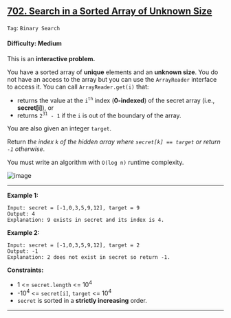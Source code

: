 ## [702. Search in a Sorted Array of Unknown Size](https://leetcode.com/problems/search-in-a-sorted-array-of-unknown-size)

```Tag```: ```Binary Search```

#### Difficulty: Medium

This is an __interactive problem.__

You have a sorted array of __unique__ elements and an __unknown size__. You do not have an access to the array but you can use the ```ArrayReader``` interface to access it. You can call ```ArrayReader.get(i)``` that:

- returns the value at the ```i```<sup>```th```</sup> index (__0-indexed__) of the secret array (i.e., __secret[i]__), or
- returns ```2```<sup>```31```</sup>``` - 1``` if the ```i``` is out of the boundary of the array.

You are also given an integer ```target```.

Return _the index ```k``` of the hidden array where ```secret[k] == target``` or return ```-1``` otherwise_.

You must write an algorithm with ```O(log n)``` runtime complexity.

![image](https://user-images.githubusercontent.com/35042430/230826162-cb7d2f90-f1b3-482c-81d4-315bf8fbdef7.png)

---

__Example 1:__
```
Input: secret = [-1,0,3,5,9,12], target = 9
Output: 4
Explanation: 9 exists in secret and its index is 4.
```

__Example 2:__
```
Input: secret = [-1,0,3,5,9,12], target = 2
Output: -1
Explanation: 2 does not exist in secret so return -1.
```

__Constraints:__

- 1 <= ```secret.length``` <= 10<sup>4</sup>
- -10<sup>4</sup> <= ```secret[i]```, ```target``` <= 10<sup>4</sup>
- ```secret``` is sorted in a __strictly increasing__ order.

---
